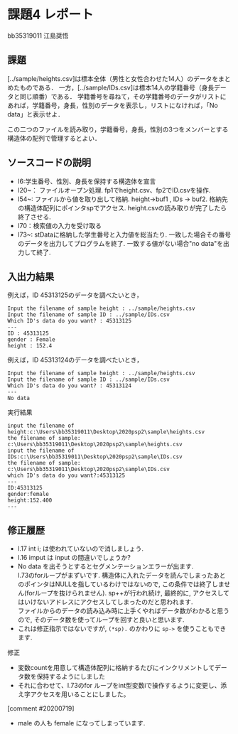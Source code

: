 # 課題4 レポート

bb35319011 江島奨悟

## 課題

[../sample/heights.csv]は標本全体（男性と女性合わせた14人）のデータをまとめたものである．
一方，[../sample/IDs.csv]は標本14人の学籍番号（身長データと同じ順番）である．
学籍番号を尋ねて，その学籍番号のデータがリストにあれば，学籍番号，身長，性別のデータを表示し，リストになければ，「No data」と表示せよ．

この二つのファイルを読み取り，学籍番号，身長，性別の3つをメンバーとする構造体の配列で管理するとよい．

## ソースコードの説明
- l6:学生番号、性別、身長を保持する構造体を宣言
- l20~：
  ファイルオープン処理.
  fp1でheight.csv、fp2でID.csvを操作.
- l54~:
  ファイルから値を取り出して格納.
  height->buf1 , IDs -> buf2.
  格納先の構造体配列にポインタspでアクセス.
  height.csvの読み取りが完了したら終了させる.
- l70：検索値の入力を受け取る
- l73~:
  stDataに格納した学生番号と入力値を総当たり.
  一致した場合その番号のデータを出力してプログラムを終了.
  一致する値がない場合"no data"を出力して終了.


  

## 入出力結果

例えば，ID 45313125のデータを調べたいとき，

```
Input the filename of sample height : ../sample/heights.csv
Input the filename of sample ID : ../sample/IDs.csv
Which ID's data do you want? : 45313125
---
ID : 45313125
gender : Female
height : 152.4
```

例えば，ID 45313124のデータを調べたいとき，

```
Input the filename of sample height : ../sample/heights.csv
Input the filename of sample ID : ../sample/IDs.csv
Which ID's data do you want? : 45313124
---
No data
```

実行結果
```
input the filename of height:c:\Users\bb35319011\Desktop\2020psp2\sample\heights.csv
the filename of sample: c:\Users\bb35319011\Desktop\2020psp2\sample\heights.csv
input the filename of IDs:c:\Users\bb35319011\Desktop\2020psp2\sample\IDs.csv
the filename of sample: c:\Users\bb35319011\Desktop\2020psp2\sample\IDs.csv
which ID's data do you want?:45313125
---
ID:45313125
gender:female
height:152.400
---
```

## 修正履歴
- l.17 int i; は使われていないので消しましょう. 
- l.16 imput は input の間違いでしょうか?
- No data を出そうとするとセグメンテーションエラーが出ます.  
l.73のforループがまずいです. 構造体に入れたデータを読んでしまったあとのポインタはNULLを指しているわけではないので, この条件では終了しません(forループを抜けられません). sp++が行われ続け, 最終的に, アクセスしてはいけないアドレスにアクセスしてしまったのだと思われます.  
ファイルからのデータの読み込み時に上手くやればデータ数がわかると思うので, そのデータ数を使ってループを回すと良いと思います.
- これは修正指示ではないですが, `(*sp).` のかわりに `sp->` を使うこともできます. 

修正
- 変数countを用意して構造体配列に格納するたびにインクリメントしてデータ数を保持するようにしました
- それに合わせて、l.73のfor ループをint型変数iで操作するように変更し、添え字アクセスを用いることにしました。

[comment #20200719]
- male の人も female になってしまっています. 
